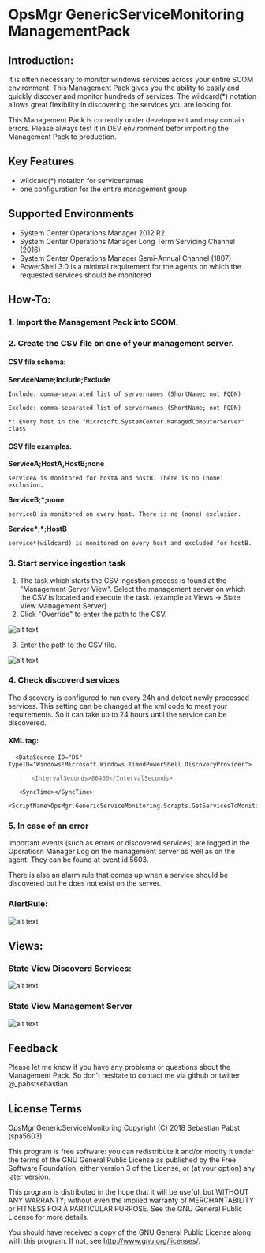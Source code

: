 # OpsMgr GenericServiceMonitoring ManagementPack

## Introduction:
It is often necessary to monitor windows services across your entire SCOM environment. This Management Pack gives you the ability to easily and quickly discover and monitor hundreds of services. The wildcard(*) notation allows great flexibility in discovering the services you are looking for.

This Management Pack is currently under development and may contain errors. Please always test it in DEV environment befor importing the Management Pack to production.

## Key Features

- wildcard(*) notation for servicenames
- one configuration for the entire management group

## Supported Environments

- System Center Operations Manager 2012 R2
- System Center Operations Manager Long Term Servicing Channel (2016)
- System Center Operations Manager Semi-Annual Channel (1807)
- PowerShell 3.0 is a minimal requirement for the agents on which the requested services should be monitored

## How-To:
### 1. Import the Management Pack into SCOM.
### 2. Create the CSV file on one of your management server. 

   #### CSV file schema:

   __ServiceName;Include;Exclude__

    Include: comma-separated list of servernames (ShortName; not FQDN)

    Exclude: comma-separated list of servernames (ShortName; not FQDN)

    *: Every host in the "Microsoft.SystemCenter.ManagedComputerServer" class
    
   #### CSV file examples:
   
   __ServiceA;HostA,HostB;none__

    serviceA is monitored for hostA and hostB. There is no (none) exclusion.

  __ServiceB;*;none__

    serviceB is monitored on every host. There is no (none) exclusion.

  __Service*;*;HostB__

    service*(wildcard) is monitored on every host and excluded for hostB.


### 3. Start service ingestion task

   1. The task which starts the CSV ingestion process is found at the "Management Server View". Select the management server on which the CSV is located and execute the task. (example at Views -> State View Management Server)
   2. Click "Override" to enter the path to the CSV.
   
  ![alt text](https://github.com/spa5603/OpsMgr.GenericServiceMonitoring/blob/master/Graphics/RunTask.jpg)
  
   3. Enter the path to the CSV file.
   
  ![alt text](https://github.com/spa5603/OpsMgr.GenericServiceMonitoring/blob/master/Graphics/OverrideParameter.jpg)


### 4. Check discoverd services
The discovery is configured to run every 24h and detect newly processed services. This setting can be changed at the xml code to meet your requirements. So it can take up to 24 hours until the service can be discovered.

#### XML tag:
      <DataSource ID="DS" TypeID="Windows!Microsoft.Windows.TimedPowerShell.DiscoveryProvider">
 >      <IntervalSeconds>86400</IntervalSeconds>
       <SyncTime></SyncTime>
       <ScriptName>OpsMgr.GenericServiceMonitoring.Scripts.GetServicesToMonitor.Script.ps1</ScriptName>


### 5. In case of an error
Important events (such as errors or discovered services) are logged in the Operatiosn Manager Log on the management server as well as on the agent. They can be found at event id 5603.

There is also an alarm rule that comes up when a service should be discovered but he does not exist on the server.

### AlertRule:
![alt text](https://github.com/spa5603/OpsMgr.GenericServiceMonitoring/blob/master/Graphics/Rule.png)


## Views:

### State View Discoverd Services:
![alt text](https://github.com/spa5603/OpsMgr.GenericServiceMonitoring/blob/master/Graphics/StateView%20-%20Discovered%20Services.jpg)

### State View Management Server
![alt text](https://github.com/spa5603/OpsMgr.GenericServiceMonitoring/blob/master/Graphics/StateView%20-%20Management%20Server.jpg)

## Feedback
Please let me know if you have any problems or questions about the Management Pack. So don't hesitate to contact me via github or twitter @_pabstsebastian

## License Terms
OpsMgr GenericServiceMonitoring Copyright (C) 2018 Sebastian Pabst (spa5603)

This program is free software: you can redistribute it and/or modify it under the terms of the GNU General Public License as published by the Free Software Foundation, either version 3 of the License, or (at your option) any later version.

This program is distributed in the hope that it will be useful, but WITHOUT ANY WARRANTY; without even the implied warranty of MERCHANTABILITY or FITNESS FOR A PARTICULAR PURPOSE. See the GNU General Public License for more details.

You should have received a copy of the GNU General Public License along with this program. If not, see http://www.gnu.org/licenses/.
